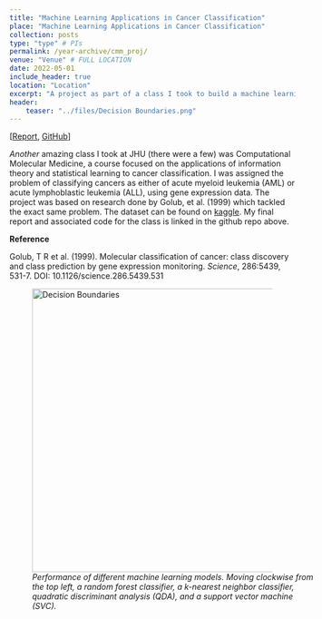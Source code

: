 ```yaml
---
title: "Machine Learning Applications in Cancer Classification"
place: "Machine Learning Applications in Cancer Classification"
collection: posts
type: "type" # PIs
permalink: /year-archive/cmm_proj/
venue: "Venue" # FULL LOCATION
date: 2022-05-01
include_header: true
location: "Location"
excerpt: "A project as part of a class I took to build a machine learning model for cancer classification."
header:
    teaser: "../files/Decision Boundaries.png"
---
```


[[Report](https://github.com/sdawley1/ML-Cancer-Classification/blob/main/CMM%20Final%20Report.pdf), [GitHub](https://github.com/sdawley1/ML-Cancer-Classification)]

*Another* amazing class I took at JHU (there were a few) was Computational Molecular Medicine, a course focused on the applications of information theory and statistical learning to cancer classification. I was assigned the problem of classifying cancers as either of acute myeloid leukemia (AML) or acute lymphoblastic leukemia (ALL), using gene expression data. The project was based on research done by Golub, et al. (1999) which tackled the exact same problem. The dataset can be found on [kaggle](https://www.kaggle.com/datasets/crawford/gene-expression). My final report and associated code for the class is linked in the github repo above.

**Reference**

Golub, T R et al. (1999). Molecular classification of cancer: class discovery and class prediction by gene expression monitoring. *Science*, 286:5439, 531-7. DOI: 10.1126/science.286.5439.531

<div class="centerfig">
  <figure>
    <img src="../../files/Decision Boundaries.png" alt="Decision Boundaries" style="float: center; width: 500px;" />
    <div class="centercaption" style="width: 500px" ><em>
    Performance of different machine learning models. Moving clockwise from the top left, a random forest classifier, a k-nearest neighbor classifier, quadratic discriminant analysis (QDA), and a support vector machine (SVC).
    </em></div>
  </figure>
</div>